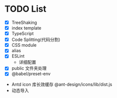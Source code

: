 # TODO List

- [x] TreeShaking
- [x] index template
- [x] TypeScript
- [x] Code Splitting(代码分割)
- [x] CSS module
- [x] alias
- [x] ESLint
    - 详细配置
- [x] public 文件夹处理
- [x] @babel/preset-env 
- Antd icon 库长效缓存 @ant-design/icons/lib/dist.js
- 动态导入
